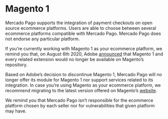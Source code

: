 # Magento 1

Mercado Pago supports the integration of payment checkouts on open source ecommerce platforms. Users are able to choose between several ecommerce platforms compatible with Mercado Pago. Mercado Pago does not endorse any particular platform.

If you’re currently working with Magento 1 as your ecommerce platform, we remind you that, on August 6th 2020, Adobe [announced](https://magento.com/blog/magento-news/support-magento-1-software-ends-june-30-2020) that Magento 1 and every related extension would no longer be available on Magento’s repository.

Based on Adobe’s decision to discontinue Magento 1, Mercado Pago will no longer offer its module for Magento 1 nor support services related to its integration. In case you’re using Magento as your ecommerce platform, we recommend migrating to the latest version offered on Magento’s [website](https://magento.com/tech-resources/download).

We remind you that Mercado Pago isn’t responsible for the ecommerce platform chosen by each seller nor for vulnerabilities that given platform may have.

